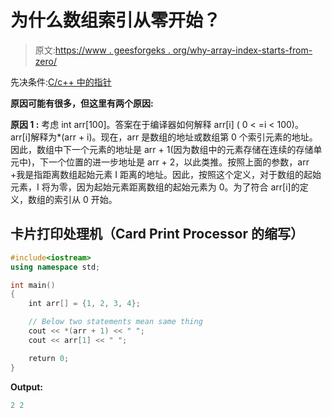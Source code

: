 # 为什么数组索引从零开始？

> 原文:[https://www . geesforgeks . org/why-array-index-starts-from-zero/](https://www.geeksforgeeks.org/why-array-index-starts-from-zero/)

先决条件:[C/c++ 中的指针](https://www.geeksforgeeks.org/pointers-in-c-and-c-set-1-introduction-arithmetic-and-array/)

**原因可能有很多，但这里有两个原因:**

**原因 1 :**
考虑 int arr[100]。答案在于编译器如何解释 arr[i] ( 0 < =i < 100)。
arr[i]解释为*(arr + i)。现在，arr 是数组的地址或数组第 0 个索引元素的地址。因此，数组中下一个元素的地址是 arr + 1(因为数组中的元素存储在连续的存储单元中)，下一个位置的进一步地址是 arr + 2，以此类推。按照上面的参数，arr +我是指距离数组起始元素 I 距离的地址。因此，按照这个定义，对于数组的起始元素，I 将为零，因为起始元素距离数组的起始元素为 0。为了符合 arr[i]的定义，数组的索引从 0 开始。

## 卡片打印处理机（Card Print Processor 的缩写）

```cpp
#include<iostream>
using namespace std;

int main()
{
    int arr[] = {1, 2, 3, 4};

    // Below two statements mean same thing
    cout << *(arr + 1) << " ";
    cout << arr[1] << " ";

    return 0;
}
```

**Output:** 

```cpp
2 2

```